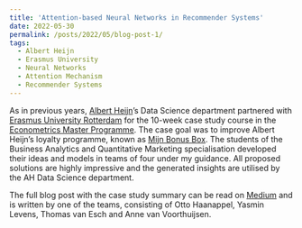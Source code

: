 ```yaml
---
title: 'Attention-based Neural Networks in Recommender Systems'
date: 2022-05-30
permalink: /posts/2022/05/blog-post-1/
tags:
  - Albert Heijn
  - Erasmus University
  - Neural Networks
  - Attention Mechanism
  - Recommender Systems
---
```


As in previous years, [Albert Heijn](https://en.wikipedia.org/wiki/Albert_Heijn)’s Data Science department partnered with [Erasmus University Rotterdam](https://www.eur.nl/en) for the 10-week case study course in the [Econometrics Master Programme](https://www.eur.nl/en/master/econometrics/programme-overview). The case goal was to improve Albert Heijn’s loyalty programme, known as [Mijn Bonus Box](https://www.ah.nl/acties/bonusbox). The students of the Business Analytics and Quantitative Marketing specialisation developed their ideas and models in teams of four under my guidance. All proposed solutions are highly impressive and the generated insights are utilised by the AH Data Science department. 

The full blog post with the case study summary can be read on [Medium](https://blog.ah.technology/attention-based-neural-networks-in-recommender-systems-albert-heijn-erasmus-university-case-study-4de9dbb02e8e) and is written by one of the teams, consisting of Otto Haanappel, Yasmin Levens, Thomas van Esch and Anne van Voorthuijsen.



